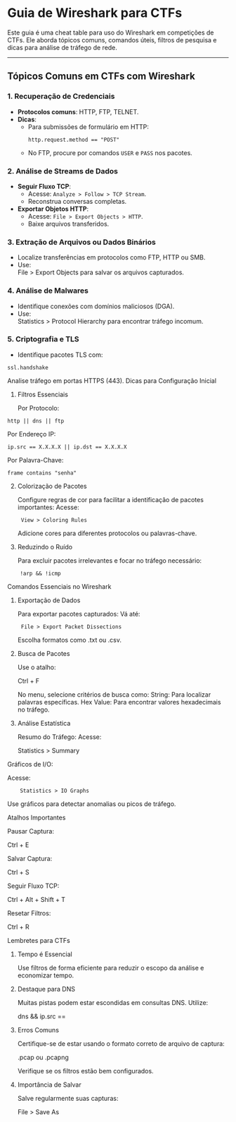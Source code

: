 # Guia de Wireshark para CTFs

Este guia é uma cheat table para uso do Wireshark em competições de CTFs. Ele aborda tópicos comuns, comandos úteis, filtros de pesquisa e dicas para análise de tráfego de rede.

---

## Tópicos Comuns em CTFs com Wireshark

### 1. Recuperação de Credenciais
- **Protocolos comuns**: HTTP, FTP, TELNET.
- **Dicas**:
  - Para submissões de formulário em HTTP:  
    ```wireshark
    http.request.method == "POST"
    ```
  - No FTP, procure por comandos `USER` e `PASS` nos pacotes.

### 2. Análise de Streams de Dados
- **Seguir Fluxo TCP**:
  - Acesse: `Analyze > Follow > TCP Stream`.
  - Reconstrua conversas completas.
- **Exportar Objetos HTTP**:
  - Acesse: `File > Export Objects > HTTP`.
  - Baixe arquivos transferidos.

### 3. Extração de Arquivos ou Dados Binários
- Localize transferências em protocolos como FTP, HTTP ou SMB.
- Use:  
File > Export Objects
para salvar os arquivos capturados.

### 4. Análise de Malwares
- Identifique conexões com domínios maliciosos (DGA).
- Use:  
Statistics > Protocol Hierarchy
para encontrar tráfego incomum.

### 5. Criptografia e TLS
- Identifique pacotes TLS com:
```wireshark
ssl.handshake
```
Analise tráfego em portas HTTPS (443).
Dicas para Configuração Inicial
1. Filtros Essenciais

    Por Protocolo:
```wireshark
http || dns || ftp
```
Por Endereço IP:
```wireshark
ip.src == X.X.X.X || ip.dst == X.X.X.X
```

Por Palavra-Chave:

    frame contains "senha"

2. Colorização de Pacotes

    Configure regras de cor para facilitar a identificação de pacotes importantes:
        Acesse:

        View > Coloring Rules

      Adicione cores para diferentes protocolos ou palavras-chave.

3. Reduzindo o Ruído

    Para excluir pacotes irrelevantes e focar no tráfego necessário:
```wireshark
    !arp && !icmp
```
Comandos Essenciais no Wireshark
1. Exportação de Dados

    Para exportar pacotes capturados:
        Vá até:

        File > Export Packet Dissections

      Escolha formatos como .txt ou .csv.

2. Busca de Pacotes

    Use o atalho:

    Ctrl + F

    No menu, selecione critérios de busca como:
        String: Para localizar palavras específicas.
        Hex Value: Para encontrar valores hexadecimais no tráfego.

3. Análise Estatística

    Resumo do Tráfego:
        Acesse:

    Statistics > Summary

Gráficos de I/O:

  Acesse:

        Statistics > IO Graphs

  Use gráficos para detectar anomalias ou picos de tráfego.

Atalhos Importantes

Pausar Captura:

Ctrl + E

Salvar Captura:

Ctrl + S

Seguir Fluxo TCP:

Ctrl + Alt + Shift + T

Resetar Filtros:

Ctrl + R

Lembretes para CTFs
1. Tempo é Essencial

    Use filtros de forma eficiente para reduzir o escopo da análise e economizar tempo.

2. Destaque para DNS

    Muitas pistas podem estar escondidas em consultas DNS. Utilize:

    dns && ip.src == <IP>

3. Erros Comuns

    Certifique-se de estar usando o formato correto de arquivo de captura:

    .pcap ou .pcapng

    Verifique se os filtros estão bem configurados.

4. Importância de Salvar

    Salve regularmente suas capturas:

    File > Save As
